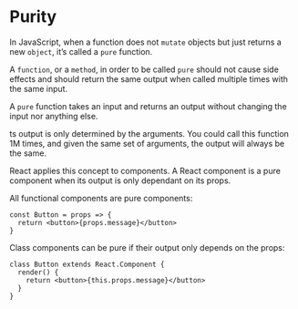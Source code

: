 # Purity

In JavaScript, when a function does not ```mutate``` objects but just returns a new ```object```, it’s called a ```pure``` function.

A ```function```, or a ```method```, in order to be called ```pure``` should not cause side effects and should return the same output when called multiple times with the same input.

A ```pure``` function takes an input and returns an output without changing the input nor anything else.

ts output is only determined by the arguments. You could call this function 1M times, and given the same set of arguments, the output will always be the same.

React applies this concept to components. A React component is a pure component when its output is only dependant on its props.

All functional components are pure components:

```
const Button = props => {
  return <button>{props.message}</button>
}
```

Class components can be pure if their output only depends on the props:

```
class Button extends React.Component {
  render() {
    return <button>{this.props.message}</button>
  }
}
```